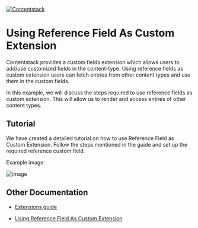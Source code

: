 [![Contentstack](https://www.contentstack.com/docs/static/images/contentstack.png)](https://www.contentstack.com/)

# Using Reference Field As Custom Extension

Contentstack provides a custom fields extension which allows users to add/use customized fields in the content-type. Using reference fields as custom extension users can fetch entries from other content types and use them in the custom fields.

In this example, we will discuss the steps required to use reference fields as custom extension. This will allow us to render and access entries of other content types.

## Tutorial

We have created a detailed tutorial on how to use Reference Field as Custom Extension. Follow the steps mentioned in the guide and set up the required reference custom field.

Example image:

![image](https://user-images.githubusercontent.com/29656920/105963830-7a254580-60a7-11eb-8bf8-05cf5124407f.png)


## Other Documentation
- [Extensions guide](https://www.contentstack.com/docs/guide/extensions)

- [Using Reference Field As Custom Extension](https://www.contentstack.com/docs/developers/how-to-guides/using-reference-field-as-custom-extension/)
